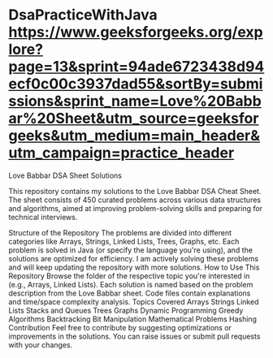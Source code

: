 # DsaPracticeWithJava https://www.geeksforgeeks.org/explore?page=13&sprint=94ade6723438d94ecf0c00c3937dad55&sortBy=submissions&sprint_name=Love%20Babbar%20Sheet&utm_source=geeksforgeeks&utm_medium=main_header&utm_campaign=practice_header
Love Babbar DSA Sheet Solutions

This repository contains my solutions to the Love Babbar DSA Cheat Sheet. The sheet consists of 450 curated problems across various data structures and algorithms, aimed at improving problem-solving skills and preparing for technical interviews.

Structure of the Repository
The problems are divided into different categories like Arrays, Strings, Linked Lists, Trees, Graphs, etc.
Each problem is solved in Java (or specify the language you're using), and the solutions are optimized for efficiency.
I am actively solving these problems and will keep updating the repository with more solutions.
How to Use This Repository
Browse the folder of the respective topic you're interested in (e.g., Arrays, Linked Lists).
Each solution is named based on the problem description from the Love Babbar sheet.
Code files contain explanations and time/space complexity analysis.
Topics Covered
Arrays
Strings
Linked Lists
Stacks and Queues
Trees
Graphs
Dynamic Programming
Greedy Algorithms
Backtracking
Bit Manipulation
Mathematical Problems
Hashing
Contribution
Feel free to contribute by suggesting optimizations or improvements in the solutions. You can raise issues or submit pull requests with your changes.
